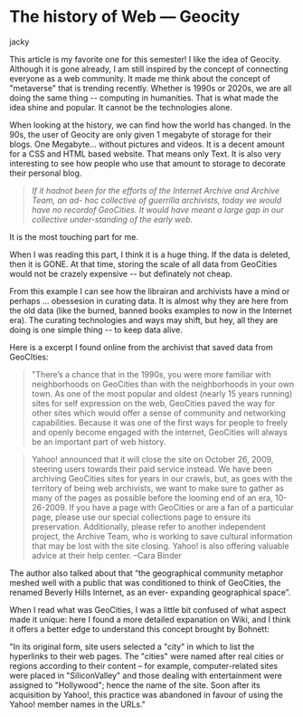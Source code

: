 # The history of Web — Geocity
jacky

This article is my favorite one for this semester! I like the idea of Geocity. Although it is gone already, I am still inspired by the concept of connecting everyone as a web community. It made me think about the concept of "metaverse" that is trending recently. Whether is 1990s or 2020s, we are all doing the same thing -- computing in humanities. That is what made the idea shine and popular. It cannot be the technologies alone. 

When looking at the history, we can find how the world has changed. In the 90s, the user of Geocity are only given 1 megabyte of storage for their blogs. One Megabyte... without pictures and videos. It is a decent amount for a CSS and HTML based website. That means only Text. It is also very interesting to see how people who use that amount to storage to decorate their personal blog.

> *If it hadnot been for the efforts of the Internet Archive and Archive Team, an ad- hoc collective of guerrilla archivists, today we would have no recordof GeoCities. It would have meant a large gap in our collective under-standing of the early web.*
> 

It is the most touching part for me. 

When I was reading this part, I think it is a huge thing. If the data is deleted, then it is GONE. At that time, storing the scale of all data from GeoCities would not be crazely expensive -- but definately not cheap.

From this example I can see how the librairan and archivists have a mind or perhaps ... obessesion in curating data. It is almost why they are here from the old data (like the burned, banned books examples to now in the Internet era). The curating technologies and ways may shift, but hey, all they are doing is one simple thing -- to keep data alive.

Here is a excerpt I found online from the archivist that saved data from GeoCIties:

> "There’s a chance that in the 1990s, you were more familiar with neighborhoods on GeoCities than with the neighborhoods in your own town. As one of the most popular and oldest (nearly 15 years running) sites for self expression on the web, GeoCities paved the way for other sites which would offer a sense of community and networking capabilities. Because it was one of the first ways for people to freely and openly become engaged with the internet, GeoCities will always be an important part of web history.
> 

> Yahoo! announced that it will close the site on October 26, 2009, steering users towards their paid service instead. We have been archiving GeoCities sites for years in our crawls, but, as goes with the territory of being web archivists, we want to make sure to gather as many of the pages as possible before the looming end of an era, 10-26-2009. If you have a page with GeoCities or are a fan of a particular page, please use our special collections page to ensure its preservation. Additionally, please refer to another independent project, the Archive Team, who is working to save cultural information that may be lost with the site closing. Yahoo! is also offering valuable advice at their help center. –Cara Binder
> 

The author also talked about that “the geographical community metaphor meshed well with a public that was conditioned to think of GeoCities, the renamed Beverly Hills Internet, as an ever- expanding geographical space”.

When I read what was GeoCities, I was a little bit confused of what aspect made it unique: here I found a more detailed expanation on Wiki, and I think it offers a better edge to understand this concept brought by Bohnett:

"In its original form, site users selected a "city" in which to list the hyperlinks to their web pages. The "cities" were named after real cities or regions according to their content – for example, computer-related sites were placed in "SiliconValley" and those dealing with entertainment were assigned to "Hollywood"; hence the name of the site. Soon after its acquisition by Yahoo!, this practice was abandoned in favour of using the Yahoo! member names in the URLs."